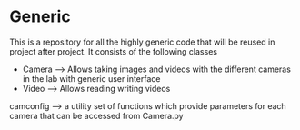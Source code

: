 # Generic
This is a repository for all the highly generic code that will be reused in project after project. It consists of the following classes
- Camera --> Allows taking images and videos with the different cameras in the lab with generic user interface
- Video --> Allows reading writing videos


camconfig --> a utility set of functions which provide parameters for each camera that can be accessed from Camera.py

